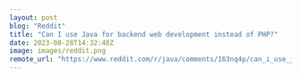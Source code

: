 ```yaml
---
layout: post
blog: "Reddit"
title: "Can I use Java for backend web development instead of PHP?"
date: 2023-08-28T14:32:48Z
image: images/reddit.png
remote_url: "https://www.reddit.com/r/java/comments/163nq4p/can_i_use_java_for_backend_web_development/"
---
```

